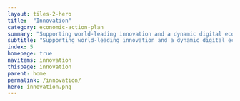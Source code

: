```yaml
---
layout: tiles-2-hero
title:  "Innovation"
category: economic-action-plan
summary: "Supporting world-leading innovation and a dynamic digital economy."
subtitle: "Supporting world-leading innovation and a dynamic digital economy."
index: 5
homepage: true
navitems: innovation
thispage: innovation
parent: home
permalink: /innovation/
hero: innovation.png
---
```

